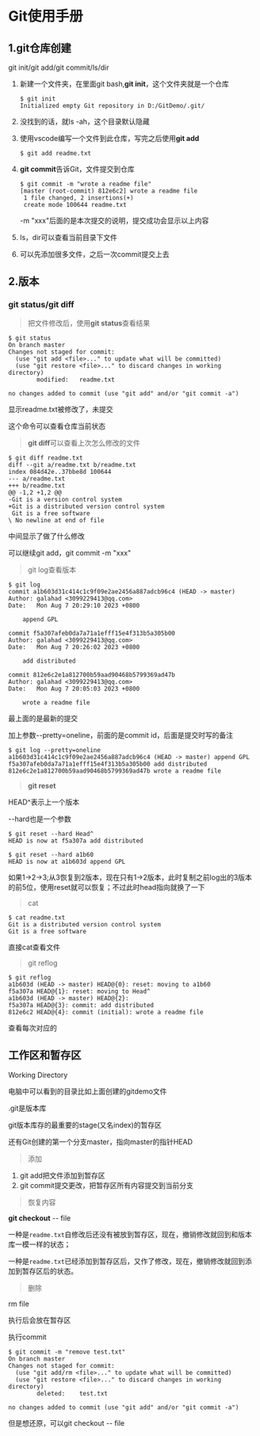 # Git使用手册

## 1.git仓库创建

git init/git add/git commit/ls/dir

1. 新建一个文件夹，在里面git bash,**git init**，这个文件夹就是一个仓库

   ```
   $ git init
   Initialized empty Git repository in D:/GitDemo/.git/
   ```

2. 没找到的话，就ls -ah，这个目录默认隐藏

3. 使用vscode编写一个文件到此仓库，写完之后使用**git add**

   ```
   $ git add readme.txt
   ```

4. **git commit**告诉Git，文件提交到仓库

   ```
   $ git commit -m "wrote a readme file"
   [master (root-commit) 812e6c2] wrote a readme file
    1 file changed, 2 insertions(+)
    create mode 100644 readme.txt
   ```

   -m "xxx"后面的是本次提交的说明，提交成功会显示以上内容

5. ls，dir可以查看当前目录下文件

6. 可以先添加很多文件，之后一次commit提交上去



## 2.版本

### git status/git diff

> 把文件修改后，使用**git status**查看结果

```
$ git status
On branch master
Changes not staged for commit:
  (use "git add <file>..." to update what will be committed)
  (use "git restore <file>..." to discard changes in working directory)
        modified:   readme.txt

no changes added to commit (use "git add" and/or "git commit -a")
```

显示readme.txt被修改了，未提交

这个命令可以查看仓库当前状态



> **git diff**可以查看上次怎么修改的文件

```
$ git diff readme.txt
diff --git a/readme.txt b/readme.txt
index 084d42e..37bbe8d 100644
--- a/readme.txt
+++ b/readme.txt
@@ -1,2 +1,2 @@
-Git is a version control system
+Git is a distributed version control system
 Git is a free software
\ No newline at end of file
```

中间显示了做了什么修改

可以继续git add，git commit -m "xxx"



> git log查看版本

```
$ git log
commit a1b603d31c414c1c9f09e2ae2456a887adcb96c4 (HEAD -> master)
Author: galahad <3099229413@qq.com>
Date:   Mon Aug 7 20:29:10 2023 +0800

    append GPL

commit f5a307afeb0da7a71a1efff15e4f313b5a305b00
Author: galahad <3099229413@qq.com>
Date:   Mon Aug 7 20:26:02 2023 +0800

    add distributed

commit 812e6c2e1a812700b59aad90468b5799369ad47b
Author: galahad <3099229413@qq.com>
Date:   Mon Aug 7 20:05:03 2023 +0800

    wrote a readme file
```

最上面的是最新的提交

加上参数--pretty=oneline，前面的是commit id，后面是提交时写的备注

```
$ git log --pretty=oneline
a1b603d31c414c1c9f09e2ae2456a887adcb96c4 (HEAD -> master) append GPL
f5a307afeb0da7a71a1efff15e4f313b5a305b00 add distributed
812e6c2e1a812700b59aad90468b5799369ad47b wrote a readme file
```

> **git reset**

HEAD^表示上一个版本

--hard也是一个参数

```
$ git reset --hard Head^
HEAD is now at f5a307a add distributed
```

```
$ git reset --hard a1b60
HEAD is now at a1b603d append GPL
```

如果1->2->3;从3恢复到2版本，现在只有1->2版本，此时复制之前log出的3版本的前5位，使用reset就可以恢复；不过此时head指向就换了一下

> cat 

```
$ cat readme.txt
Git is a distributed version control system
Git is a free software
```

直接cat查看文件

> git reflog

```
$ git reflog
a1b603d (HEAD -> master) HEAD@{0}: reset: moving to a1b60
f5a307a HEAD@{1}: reset: moving to Head^
a1b603d (HEAD -> master) HEAD@{2}:  
f5a307a HEAD@{3}: commit: add distributed
812e6c2 HEAD@{4}: commit (initial): wrote a readme file
```

查看每次对应的



## 工作区和暂存区

Working Directory

电脑中可以看到的目录比如上面创建的gitdemo文件



.git是版本库

git版本库存的最重要的stage(又名index)的暂存区

还有Git创建的第一个分支master，指向master的指针HEAD

> 添加

1. git add把文件添加到暂存区
2. git commit提交更改，把暂存区所有内容提交到当前分支

> 恢复内容

**git checkout** -- file

一种是`readme.txt`自修改后还没有被放到暂存区，现在，撤销修改就回到和版本库一模一样的状态；

一种是`readme.txt`已经添加到暂存区后，又作了修改，现在，撤销修改就回到添加到暂存区后的状态。

> 删除

rm file

执行后会放在暂存区

执行commit

```
$ git commit -m "remove test.txt"
On branch master
Changes not staged for commit:
  (use "git add/rm <file>..." to update what will be committed)
  (use "git restore <file>..." to discard changes in working directory)
        deleted:    test.txt

no changes added to commit (use "git add" and/or "git commit -a")
```

但是想还原，可以git checkout -- file
